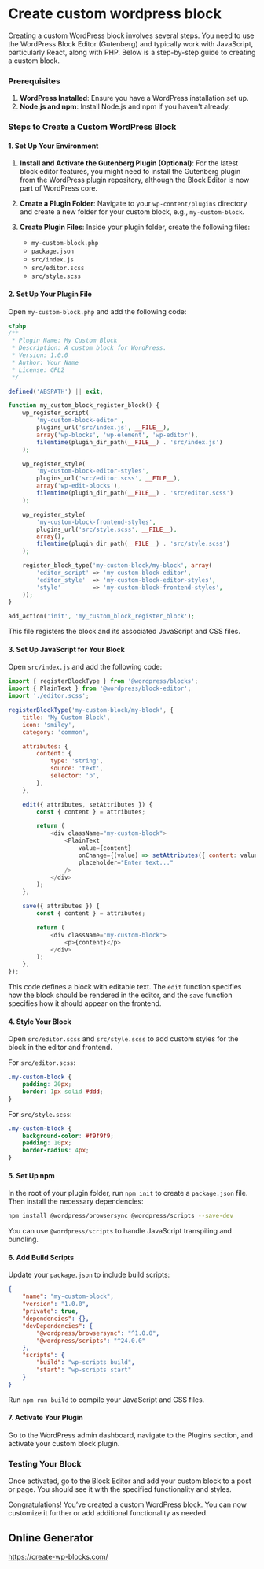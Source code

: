 # Create custom wordpress block

Creating a custom WordPress block involves several steps. You need to use the WordPress Block Editor (Gutenberg) and typically work with JavaScript, particularly React, along with PHP. Below is a step-by-step guide to creating a custom block.

### Prerequisites

1. **WordPress Installed**: Ensure you have a WordPress installation set up.
2. **Node.js and npm**: Install Node.js and npm if you haven't already.

### Steps to Create a Custom WordPress Block

#### 1. Set Up Your Environment

1. **Install and Activate the Gutenberg Plugin (Optional)**: For the latest block editor features, you might need to install the Gutenberg plugin from the WordPress plugin repository, although the Block Editor is now part of WordPress core.

2. **Create a Plugin Folder**: Navigate to your `wp-content/plugins` directory and create a new folder for your custom block, e.g., `my-custom-block`.

3. **Create Plugin Files**: Inside your plugin folder, create the following files:

   - `my-custom-block.php`
   - `package.json`
   - `src/index.js`
   - `src/editor.scss`
   - `src/style.scss`

#### 2. Set Up Your Plugin File

Open `my-custom-block.php` and add the following code:

```php
<?php
/**
 * Plugin Name: My Custom Block
 * Description: A custom block for WordPress.
 * Version: 1.0.0
 * Author: Your Name
 * License: GPL2
 */

defined('ABSPATH') || exit;

function my_custom_block_register_block() {
    wp_register_script(
        'my-custom-block-editor',
        plugins_url('src/index.js', __FILE__),
        array('wp-blocks', 'wp-element', 'wp-editor'),
        filemtime(plugin_dir_path(__FILE__) . 'src/index.js')
    );

    wp_register_style(
        'my-custom-block-editor-styles',
        plugins_url('src/editor.scss', __FILE__),
        array('wp-edit-blocks'),
        filemtime(plugin_dir_path(__FILE__) . 'src/editor.scss')
    );

    wp_register_style(
        'my-custom-block-frontend-styles',
        plugins_url('src/style.scss', __FILE__),
        array(),
        filemtime(plugin_dir_path(__FILE__) . 'src/style.scss')
    );

    register_block_type('my-custom-block/my-block', array(
        'editor_script' => 'my-custom-block-editor',
        'editor_style'  => 'my-custom-block-editor-styles',
        'style'         => 'my-custom-block-frontend-styles',
    ));
}

add_action('init', 'my_custom_block_register_block');
```

This file registers the block and its associated JavaScript and CSS files.

#### 3. Set Up JavaScript for Your Block

Open `src/index.js` and add the following code:

```js
import { registerBlockType } from '@wordpress/blocks';
import { PlainText } from '@wordpress/block-editor';
import './editor.scss';

registerBlockType('my-custom-block/my-block', {
    title: 'My Custom Block',
    icon: 'smiley',
    category: 'common',

    attributes: {
        content: {
            type: 'string',
            source: 'text',
            selector: 'p',
        },
    },

    edit({ attributes, setAttributes }) {
        const { content } = attributes;

        return (
            <div className="my-custom-block">
                <PlainText
                    value={content}
                    onChange={(value) => setAttributes({ content: value })}
                    placeholder="Enter text..."
                />
            </div>
        );
    },

    save({ attributes }) {
        const { content } = attributes;

        return (
            <div className="my-custom-block">
                <p>{content}</p>
            </div>
        );
    },
});
```

This code defines a block with editable text. The `edit` function specifies how the block should be rendered in the editor, and the `save` function specifies how it should appear on the frontend.

#### 4. Style Your Block

Open `src/editor.scss` and `src/style.scss` to add custom styles for the block in the editor and frontend.

For `src/editor.scss`:

```scss
.my-custom-block {
    padding: 20px;
    border: 1px solid #ddd;
}
```

For `src/style.scss`:

```scss
.my-custom-block {
    background-color: #f9f9f9;
    padding: 10px;
    border-radius: 4px;
}
```

#### 5. Set Up npm

In the root of your plugin folder, run `npm init` to create a `package.json` file. Then install the necessary dependencies:

```bash
npm install @wordpress/browsersync @wordpress/scripts --save-dev
```

You can use `@wordpress/scripts` to handle JavaScript transpiling and bundling. 

#### 6. Add Build Scripts

Update your `package.json` to include build scripts:

```json
{
    "name": "my-custom-block",
    "version": "1.0.0",
    "private": true,
    "dependencies": {},
    "devDependencies": {
        "@wordpress/browsersync": "^1.0.0",
        "@wordpress/scripts": "^24.0.0"
    },
    "scripts": {
        "build": "wp-scripts build",
        "start": "wp-scripts start"
    }
}
```

Run `npm run build` to compile your JavaScript and CSS files.

#### 7. Activate Your Plugin

Go to the WordPress admin dashboard, navigate to the Plugins section, and activate your custom block plugin.

### Testing Your Block

Once activated, go to the Block Editor and add your custom block to a post or page. You should see it with the specified functionality and styles.

Congratulations! You’ve created a custom WordPress block. You can now customize it further or add additional functionality as needed.


## Online Generator

https://create-wp-blocks.com/